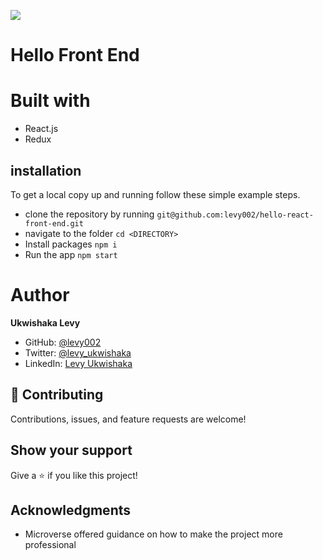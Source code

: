 ![](https://img.shields.io/badge/Microverse-blueviolet)
# Hello Front End

# Built with
- React.js
- Redux

## installation

To get a local copy up and running follow these simple example steps.

- clone the repository by running
``` git@github.com:levy002/hello-react-front-end.git ```
- navigate to the folder
``` cd <DIRECTORY> ```
- Install packages
``` npm i ```
- Run the app
``` npm start ```

# Author
**Ukwishaka Levy**
- GitHub: [@levy002](https://github.com/levy002)
- Twitter: [@levy_ukwishaka](https://twitter.com/levy_ukwishaka)
- LinkedIn: [Levy Ukwishaka](https://www.linkedin.com/in/levy-ukwishaka-405391223)

## :handshake: Contributing
Contributions, issues, and feature requests are welcome!
## Show your support
Give a :star:️ if you like this project!
## Acknowledgments

- Microverse offered guidance on how to make the project more professional


